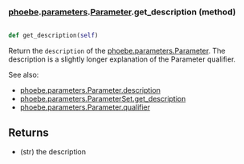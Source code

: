 ### [phoebe](phoebe.md).[parameters](phoebe.parameters.md).[Parameter](phoebe.parameters.Parameter.md).get_description (method)


```py

def get_description(self)

```



Return the `description` of the [phoebe.parameters.Parameter](phoebe.parameters.Parameter.md).  The
description is a slightly longer explanation of the Parameter qualifier.

See also:
* [phoebe.parameters.Parameter.description](phoebe.parameters.Parameter.description.md)
* [phoebe.parameters.ParameterSet.get_description](phoebe.parameters.ParameterSet.get_description.md)
* [phoebe.parameters.Parameter.qualifier](phoebe.parameters.Parameter.qualifier.md)

Returns
--------
* (str) the description

